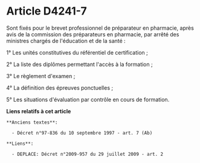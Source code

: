 # Article D4241-7

Sont fixés pour le brevet professionnel de préparateur en pharmacie, après avis de la commission des préparateurs en
pharmacie, par arrêté des ministres chargés de l'éducation et de la santé :

1° Les unités constitutives du référentiel de certification ;

2° La liste des diplômes permettant l'accès à la formation ;

3° Le règlement d'examen ;

4° La définition des épreuves ponctuelles ;

5° Les situations d'évaluation par contrôle en cours de formation.

**Liens relatifs à cet article**

	**Anciens textes**:

	  - Décret n°97-836 du 10 septembre 1997 - art. 7 (Ab)

	**Liens**:

	  - DEPLACE: Décret n°2009-957 du 29 juillet 2009 - art. 2
